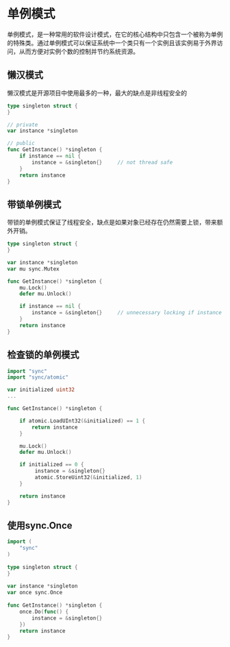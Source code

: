 # 单例模式

单例模式，是一种常用的软件设计模式，在它的核心结构中只包含一个被称为单例的特殊类。通过单例模式可以保证系统中一个类只有一个实例且该实例易于外界访问，从而方便对实例个数的控制并节约系统资源。

## 懒汉模式

懒汉模式是开源项目中使用最多的一种，最大的缺点是非线程安全的

```go
type singleton struct {
}

// private
var instance *singleton

// public
func GetInstance() *singleton {
    if instance == nil {
        instance = &singleton{}     // not thread safe
    }
    return instance
}
```

## 带锁单例模式

带锁的单例模式保证了线程安全，缺点是如果对象已经存在仍然需要上锁，带来额外开销。

```go
type singleton struct {
}

var instance *singleton
var mu sync.Mutex

func GetInstance() *singleton {
    mu.Lock()
    defer mu.Unlock()

    if instance == nil {
        instance = &singleton{}     // unnecessary locking if instance already created
    }
    return instance
}
```

## 检查锁的单例模式

```go
import "sync"
import "sync/atomic"

var initialized uint32
...

func GetInstance() *singleton {

    if atomic.LoadUInt32(&initialized) == 1 {
        return instance
    }

    mu.Lock()
    defer mu.Unlock()

    if initialized == 0 {
         instance = &singleton{}
         atomic.StoreUint32(&initialized, 1)
    }

    return instance
}
```

## 使用sync.Once

```go
import (
    "sync"
)
 
type singleton struct {
}
 
var instance *singleton
var once sync.Once
 
func GetInstance() *singleton {
    once.Do(func() {
        instance = &singleton{}
    })
    return instance
}
```



